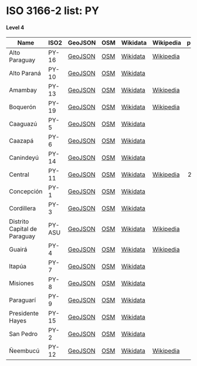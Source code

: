 # ISO 3166-2 list: PY


#### Level 4
Name | ISO2 | GeoJSON | OSM | Wikidata | Wikipedia | population 
--- | --- | --- | --- | --- | --- | --: 
Alto Paraguay | PY-16 | [GeoJSON](../../geojson/q8/iso2/PY/PY-16.geojson) | [OSM](https://www.openstreetmap.org/relation/389882) | [Wikidata](https://www.wikidata.org/wiki/Q682642) | [Wikipedia](http://en.wikipedia.org/wiki/en%3AAlto%20Paraguay%20Department) | 18,231
Alto Paraná | PY-10 | [GeoJSON](../../geojson/q8/iso2/PY/PY-10.geojson) | [OSM](https://www.openstreetmap.org/relation/389891) | [Wikidata](https://www.wikidata.org/wiki/Q682654) |  | 830,943
Amambay | PY-13 | [GeoJSON](../../geojson/q8/iso2/PY/PY-13.geojson) | [OSM](https://www.openstreetmap.org/relation/389886) | [Wikidata](https://www.wikidata.org/wiki/Q686586) | [Wikipedia](http://en.wikipedia.org/wiki/es%3ADepartamento%20Amambay) | 172,169
Boquerón | PY-19 | [GeoJSON](../../geojson/q8/iso2/PY/PY-19.geojson) | [OSM](https://www.openstreetmap.org/relation/389883) | [Wikidata](https://www.wikidata.org/wiki/Q741017) | [Wikipedia](http://en.wikipedia.org/wiki/es%3ADepartamento%20de%20Boquer%C3%B3n) | 66,836
Caaguazú | PY-5 | [GeoJSON](../../geojson/q8/iso2/PY/PY-5.geojson) | [OSM](https://www.openstreetmap.org/relation/389890) | [Wikidata](https://www.wikidata.org/wiki/Q880399) |  | 563,803
Caazapá | PY-6 | [GeoJSON](../../geojson/q8/iso2/PY/PY-6.geojson) | [OSM](https://www.openstreetmap.org/relation/389897) | [Wikidata](https://www.wikidata.org/wiki/Q881839) |  | 192,031
Canindeyú | PY-14 | [GeoJSON](../../geojson/q8/iso2/PY/PY-14.geojson) | [OSM](https://www.openstreetmap.org/relation/389888) | [Wikidata](https://www.wikidata.org/wiki/Q279085) |  | 234,978
Central | PY-11 | [GeoJSON](../../geojson/q8/iso2/PY/PY-11.geojson) | [OSM](https://www.openstreetmap.org/relation/389892) | [Wikidata](https://www.wikidata.org/wiki/Q372461) | [Wikipedia](http://en.wikipedia.org/wiki/es%3ADepartamento%20Central) | 2,201,109
Concepción | PY-1 | [GeoJSON](../../geojson/q8/iso2/PY/PY-1.geojson) | [OSM](https://www.openstreetmap.org/relation/389885) | [Wikidata](https://www.wikidata.org/wiki/Q741009) |  | 254,976
Cordillera | PY-3 | [GeoJSON](../../geojson/q8/iso2/PY/PY-3.geojson) | [OSM](https://www.openstreetmap.org/relation/389889) | [Wikidata](https://www.wikidata.org/wiki/Q755121) |  | 311,273
Distrito Capital de Paraguay | PY-ASU | [GeoJSON](../../geojson/q8/iso2/PY/PY-ASU.geojson) | [OSM](https://www.openstreetmap.org/relation/3654543) | [Wikidata](https://www.wikidata.org/wiki/Q2723419) | [Wikipedia](http://en.wikipedia.org/wiki/es%3AAsunci%C3%B3n) | 515,587
Guairá | PY-4 | [GeoJSON](../../geojson/q8/iso2/PY/PY-4.geojson) | [OSM](https://www.openstreetmap.org/relation/389894) | [Wikidata](https://www.wikidata.org/wiki/Q755116) | [Wikipedia](http://en.wikipedia.org/wiki/es%3ADepartamento%20de%20Guair%C3%A1) | 227,747
Itapúa | PY-7 | [GeoJSON](../../geojson/q8/iso2/PY/PY-7.geojson) | [OSM](https://www.openstreetmap.org/relation/389898) | [Wikidata](https://www.wikidata.org/wiki/Q222564) |  | 616,565
Misiones | PY-8 | [GeoJSON](../../geojson/q8/iso2/PY/PY-8.geojson) | [OSM](https://www.openstreetmap.org/relation/389896) | [Wikidata](https://www.wikidata.org/wiki/Q591194) |  | 167,238
Paraguarí | PY-9 | [GeoJSON](../../geojson/q8/iso2/PY/PY-9.geojson) | [OSM](https://www.openstreetmap.org/relation/389893) | [Wikidata](https://www.wikidata.org/wiki/Q240014) |  | 258,957
Presidente Hayes | PY-15 | [GeoJSON](../../geojson/q8/iso2/PY/PY-15.geojson) | [OSM](https://www.openstreetmap.org/relation/389884) | [Wikidata](https://www.wikidata.org/wiki/Q750551) |  | 127,951
San Pedro | PY-2 | [GeoJSON](../../geojson/q8/iso2/PY/PY-2.geojson) | [OSM](https://www.openstreetmap.org/relation/389887) | [Wikidata](https://www.wikidata.org/wiki/Q526176) |  | 435,126
Ñeembucú | PY-12 | [GeoJSON](../../geojson/q8/iso2/PY/PY-12.geojson) | [OSM](https://www.openstreetmap.org/relation/389895) | [Wikidata](https://www.wikidata.org/wiki/Q755115) | [Wikipedia](http://en.wikipedia.org/wiki/en%3A%C3%91eembuc%C3%BA%20Department) | 90,287
